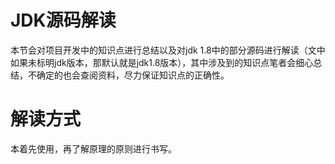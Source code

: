 # JDK源码解读
本节会对项目开发中的知识点进行总结以及对jdk 1.8中的部分源码进行解读（文中如果未标明jdk版本，那默认就是jdk1.8版本），其中涉及到的知识点笔者会细心总结，不确定的也会查阅资料，尽力保证知识点的正确性。

# 解读方式
本着先使用，再了解原理的原则进行书写。
